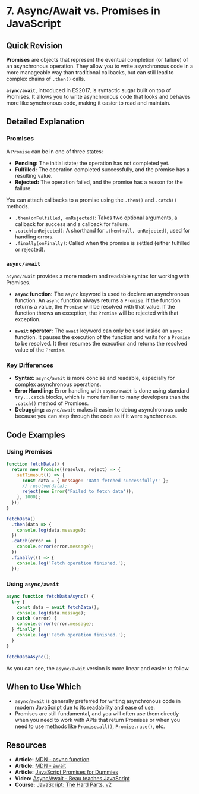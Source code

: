 
# 7. Async/Await vs. Promises in JavaScript

## Quick Revision

**Promises** are objects that represent the eventual completion (or failure) of an asynchronous operation. They allow you to write asynchronous code in a more manageable way than traditional callbacks, but can still lead to complex chains of `.then()` calls.

**`async/await`**, introduced in ES2017, is syntactic sugar built on top of Promises. It allows you to write asynchronous code that looks and behaves more like synchronous code, making it easier to read and maintain.

## Detailed Explanation

### Promises

A `Promise` can be in one of three states:

*   **Pending:** The initial state; the operation has not completed yet.
*   **Fulfilled:** The operation completed successfully, and the promise has a resulting value.
*   **Rejected:** The operation failed, and the promise has a reason for the failure.

You can attach callbacks to a promise using the `.then()` and `.catch()` methods.

*   `.then(onFulfilled, onRejected)`: Takes two optional arguments, a callback for success and a callback for failure.
*   `.catch(onRejected)`: A shorthand for `.then(null, onRejected)`, used for handling errors.
*   `.finally(onFinally)`:  Called when the promise is settled (either fulfilled or rejected).

### `async/await`

`async/await` provides a more modern and readable syntax for working with Promises.

*   **`async` function:** The `async` keyword is used to declare an asynchronous function. An `async` function always returns a `Promise`. If the function returns a value, the `Promise` will be resolved with that value. If the function throws an exception, the `Promise` will be rejected with that exception.

*   **`await` operator:** The `await` keyword can only be used inside an `async` function. It pauses the execution of the function and waits for a `Promise` to be resolved. It then resumes the execution and returns the resolved value of the `Promise`.

### Key Differences

*   **Syntax:** `async/await` is more concise and readable, especially for complex asynchronous operations.
*   **Error Handling:** Error handling with `async/await` is done using standard `try...catch` blocks, which is more familiar to many developers than the `.catch()` method of Promises.
*   **Debugging:** `async/await` makes it easier to debug asynchronous code because you can step through the code as if it were synchronous.

## Code Examples

### Using Promises

```javascript
function fetchData() {
  return new Promise((resolve, reject) => {
    setTimeout(() => {
      const data = { message: 'Data fetched successfully!' };
      // resolve(data);
      reject(new Error('Failed to fetch data'));
    }, 1000);
  });
}

fetchData()
  .then(data => {
    console.log(data.message);
  })
  .catch(error => {
    console.error(error.message);
  })
  .finally(() => {
    console.log('Fetch operation finished.');
  });
```

### Using `async/await`

```javascript
async function fetchDataAsync() {
  try {
    const data = await fetchData();
    console.log(data.message);
  } catch (error) {
    console.error(error.message);
  } finally {
    console.log('Fetch operation finished.');
  }
}

fetchDataAsync();
```

As you can see, the `async/await` version is more linear and easier to follow.

## When to Use Which

*   `async/await` is generally preferred for writing asynchronous code in modern JavaScript due to its readability and ease of use.
*   Promises are still fundamental, and you will often use them directly when you need to work with APIs that return Promises or when you need to use methods like `Promise.all()`, `Promise.race()`, etc.

## Resources

*   **Article:** [MDN - async function](https://developer.mozilla.org/en-US/docs/Web/JavaScript/Reference/Statements/async_function)
*   **Article:** [MDN - await](https://developer.mozilla.org/en-US/docs/Web/JavaScript/Reference/Operators/await)
*   **Article:** [JavaScript Promises for Dummies](https://www.freecodecamp.org/news/javascript-promises-for-dummies/)
*   **Video:** [Async/Await - Beau teaches JavaScript](https://www.youtube.com/watch?v=O_bSjsLga4U)
*   **Course:** [JavaScript: The Hard Parts, v2](https://frontendmasters.com/courses/javascript-hard-parts-v2/)
